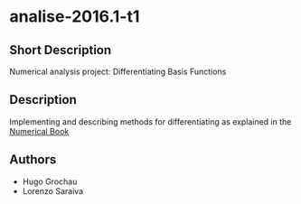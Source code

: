 # analise-2016.1-t1
## Short Description
Numerical analysis project: Differentiating Basis Functions

## Description
Implementing and describing methods for differentiating as explained in the [Numerical Book](https://people.csail.mit.edu/jsolomon/share/book/numerical_book.pdf)

## Authors
* Hugo Grochau
* Lorenzo Saraiva
